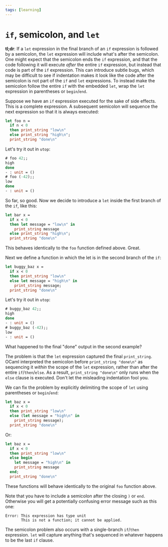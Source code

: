 ```yaml
---
tags: [learning]
---
```


# `if`, semicolon, and `let`

**tl;dr**: If a `let` expression in the final branch of an `if` expression is followed
by a semicolon, the `let` expression will include what's after the semicolon.
One might expect that the semicolon ends the `if` expression, and that the code
following it will execute *after* the entire `if` expression, but instead that
code is part of the  `if` expression.  This can introduce subtle bugs, which
may be difficult to see if indentation makes it look like the code after the
semicolon is not part of the `if` and `let` expressions.  To instead make the
semicolon follow the entire `if` with the embedded `let`, wrap the `let` expression
in parentheses or `begin`/`end`.

Suppose we have an `if` expression executed for the sake of
side effects.  This is a complete expression. A subsequent semicolon
will sequence the next expression so that it is always executed:
```ocaml
let foo n = 
  if n < 0 
  then print_string "low\n" 
  else print_string "high\n";
  print_string "done\n"
```
Let's try it out in `utop`:
```ocaml
# foo 42;;
high
done
- : unit = ()
# foo (-42);;
low
done
- : unit = ()
```
So far, so good.  Now we decide to introduce a `let` inside the first 
branch of the `if`, like this:
```ocaml
let bar x =
  if x < 0
  then let message = "low\n" in
    print_string message
  else print_string "high\n";
  print_string "done\n"
```
This behaves identically to the `foo` function defined above.  Great.

Next we define a function in which the let is in the second branch of
the `if`:
```ocaml
let buggy_baz x =
  if x < 0
  then print_string "low\n"
  else let message = "high\n" in
    print_string message;
  print_string "done\n"
```
Let's try it out in `utop`:
```ocaml
# buggy_baz 42;;
high
done
- : unit = ()
# buggy_baz (-42);;
low
- : unit = ()
```
What happened to the final "done" output in the second example?

The problem is that the `let` expression captured the final `print_string`.
OCaml interpreted the semicolon before `print_string "done\n"` as sequencing
it *within* the scope of the `let` expression, rather than after the entire 
`if`/`then`/`else`.  As a result, `print_string "done\n"` only runs when 
the `else` clause is executed.  Don't let the misleading indentation fool you.

We can fix the problem by explicitly delimiting the scope of `let` using
parentheses or `begin`/`end`:
```ocaml
let baz x =
  if x < 0
  then print_string "low\n"
  else (let message = "high\n" in
    print_string message);
  print_string "done\n"
```
Or:
```ocaml
let baz x =
  if x < 0
  then print_string "low\n"
  else begin 
    let message = "high\n" in
    print_string message
  end;
  print_string "done\n"
```
These functions will behave identically to the original `foo` function above.

Note that you have to include a semicolon after the closing `)` or `end`.
Otherwise you will get a potentially confusing error message such as this one:
```
Error: This expression has type unit
       This is not a function; it cannot be applied.
```

The semicolon problem also occurs with a single-branch `if`/`then` expression.
`let` will capture anything that's sequenced in whatever happens to be the last 
`if` clause.

